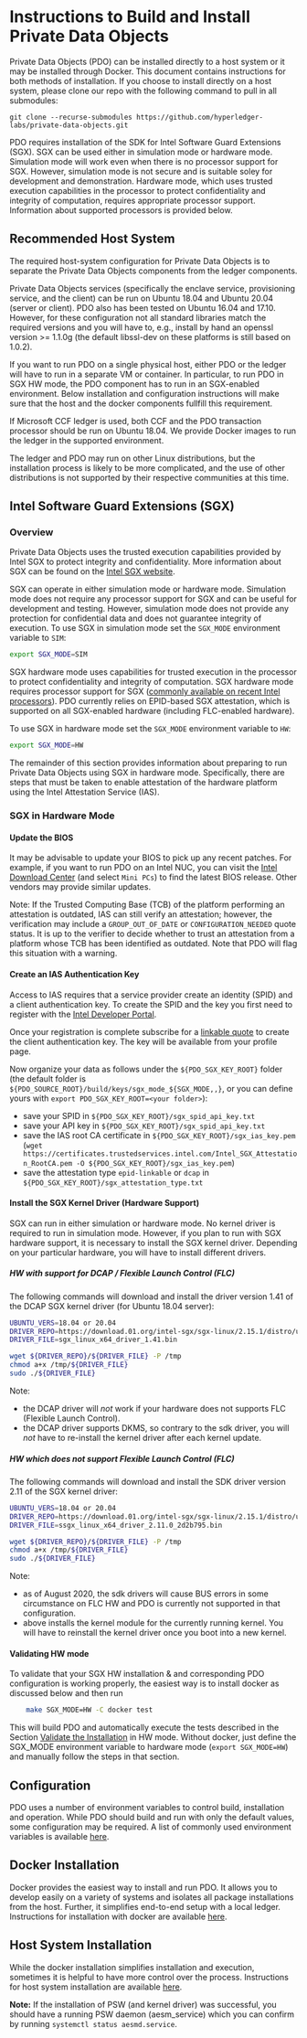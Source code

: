 <!---
Licensed under Creative Commons Attribution 4.0 International License
https://creativecommons.org/licenses/by/4.0/
--->

# Instructions to Build and Install Private Data Objects

Private Data Objects (PDO) can be installed directly to a host system or
it may be installed through Docker. This document contains instructions
for both methods of installation. If you choose to install directly on a
host system, please clone our repo with the following command to pull
in all submodules:

```
git clone --recurse-submodules https://github.com/hyperledger-labs/private-data-objects.git
```

PDO requires installation of the SDK for Intel Software Guard Extensions
(SGX). SGX can be used either in simulation mode or hardware
mode. Simulation mode will work even when there is no processor support
for SGX. However, simulation mode is not secure and is suitable soley
for development and demonstration. Hardware mode, which uses trusted
execution capabilities in the processor to protect confidentiality and
integrity of computation, requires appropriate processor
support. Information about supported processors is provided below.

## Recommended Host System

The required host-system configuration for Private Data Objects is to
separate the Private Data Objects components from the ledger components.

Private Data Objects services (specifically the enclave service, provisioning
service, and the client) can be run on Ubuntu 18.04 and Ubuntu 20.04
(server or client).
PDO also has been tested on Ubuntu 16.04 and 17.10. However, for these
configuration not all standard libraries match the required versions and
you will have to, e.g., install by hand an openssl version >= 1.1.0g
(the default libssl-dev on these platforms is still based on 1.0.2).

If you want to run PDO on a single physical host, either PDO or the
ledger will have to run in a separate VM or container. In particular, to run
PDO in SGX HW mode, the PDO component has to run in an SGX-enabled
environment. Below installation and configuration instructions will make
sure that the host and the docker components fullfill this requirement.

If Microsoft CCF ledger is used, both CCF and the PDO transaction processor
should be run on Ubuntu 18.04.
We provide Docker images to run the ledger in the supported environment.

The ledger and PDO may run on other Linux distributions, but the installation
process is likely to be more complicated, and the use of other
distributions is not supported by their respective communities at this time.

## <a name="SGX">Intel Software Guard Extensions (SGX)</a>
### Overview

Private Data Objects uses the trusted execution capabilities provided by
Intel SGX to protect integrity and confidentiality. More information
about SGX can be found on the
[Intel SGX website](https://software.intel.com/en-us/sgx).

SGX can operate in either simulation mode or hardware mode. Simulation
mode does not require any processor support for SGX and can be useful
for development and testing. However, simulation mode does not provide
any protection for confidential data and does not guarantee integrity of
execution. To use SGX in simulation mode set the `SGX_MODE` environment
variable to `SIM`:

```bash
export SGX_MODE=SIM
```

SGX hardware mode uses capabilities for trusted execution in the
processor to protect confidentiality and integrity of computation. SGX
hardware mode requires processor support for SGX
([commonly available on recent Intel processors](https://ark.intel.com/content/www/us/en/ark/search/featurefilter.html)).
PDO currently relies on EPID-based SGX attestation, which is supported
on all SGX-enabled hardware (including FLC-enabled hardware).

To use SGX in hardware mode set the `SGX_MODE` environment variable to
`HW`:

```bash
export SGX_MODE=HW
```

The remainder of this section provides information about preparing to run
Private Data Objects using SGX in hardware mode. Specifically, there
are steps that must be taken to enable attestation of the hardware
platform using the Intel Attestation Service (IAS).

### SGX in Hardware Mode

#### Update the BIOS

It may be advisable to update your BIOS to pick up any recent
patches. For example, if you want to run PDO on an Intel NUC, you can
visit the
[Intel Download Center](https://downloadcenter.intel.com/)
(and select `Mini PCs`) to find the latest BIOS release. Other vendors
may provide similar updates.

Note: If the Trusted Computing Base (TCB) of the platform performing an
attestation is outdated, IAS can still verify an attestation; however,
the verification may include a `GROUP_OUT_OF_DATE` or
`CONFIGURATION_NEEDED` quote status. It is up to the verifier to decide
whether to trust an attestation from a platform whose TCB has been
identified as outdated. Note that PDO will flag this situation with a
warning.

#### Create an IAS Authentication Key

Access to IAS requires that a service provider create an identity (SPID)
and a client authentication key. To create the SPID and the key you
first need to register with the
[Intel Developer Portal](https://api.portal.trustedservices.intel.com/developer).

Once your registration is complete subscribe for a
[linkable quote](https://api.portal.trustedservices.intel.com/EPID-attestation)
to create the client authentication key. The key will be available from
your profile page.

Now organize your data as follows under the `${PDO_SGX_KEY_ROOT}` folder
(the default folder is `${PDO_SOURCE_ROOT}/build/keys/sgx_mode_${SGX_MODE,,}`,
or you can define yours with `export PDO_SGX_KEY_ROOT=<your folder>`):
* save your SPID in `${PDO_SGX_KEY_ROOT}/sgx_spid_api_key.txt`
* save your API key in `${PDO_SGX_KEY_ROOT}/sgx_spid_api_key.txt`
* save the IAS root CA certificate in `${PDO_SGX_KEY_ROOT}/sgx_ias_key.pem`
  (`wget https://certificates.trustedservices.intel.com/Intel_SGX_Attestation_RootCA.pem -O ${PDO_SGX_KEY_ROOT}/sgx_ias_key.pem`)
* save the attestation type `epid-linkable` or `dcap` in `${PDO_SGX_KEY_ROOT}/sgx_attestation_type.txt`

#### Install the SGX Kernel Driver (Hardware Support)

SGX can run in either simulation or hardware mode. No kernel driver is
required to run in simulation mode. However, if you plan to run with SGX
hardware support, it is necessary to install the SGX kernel driver.
Depending on your particular hardware, you will have to install
different drivers.

##### HW with support for DCAP / Flexible Launch Control (FLC)
<!-- DCAP kernel driver installation -->
The following commands will download and install the driver version 1.41 of
the DCAP SGX kernel driver (for Ubuntu 18.04 server):

```bash
UBUNTU_VERS=18.04 or 20.04
DRIVER_REPO=https://download.01.org/intel-sgx/sgx-linux/2.15.1/distro/ubuntu${UBUNTU_VERS}-server/
DRIVER_FILE=sgx_linux_x64_driver_1.41.bin

wget ${DRIVER_REPO}/${DRIVER_FILE} -P /tmp
chmod a+x /tmp/${DRIVER_FILE}
sudo ./${DRIVER_FILE}
```
Note:
- the DCAP driver will _not_ work if your hardware does not supports FLC (Flexible Launch Control).
- the DCAP driver supports DKMS, so contrary to the sdk driver, you will _not_ have to re-install
  the kernel driver after each kernel update.


##### HW which does not support Flexible Launch Control (FLC)
<!-- SDK kernel driver installation -->

The following commands will download and install the SDK driver version
2.11 of the SGX kernel driver:
```bash
UBUNTU_VERS=18.04 or 20.04
DRIVER_REPO=https://download.01.org/intel-sgx/sgx-linux/2.15.1/distro/ubuntu${UBUNTU_VERS}-server
DRIVER_FILE=ssgx_linux_x64_driver_2.11.0_2d2b795.bin

wget ${DRIVER_REPO}/${DRIVER_FILE} -P /tmp
chmod a+x /tmp/${DRIVER_FILE}
sudo ./${DRIVER_FILE}
```

Note:
- as of August 2020, the sdk drivers will cause BUS errors in some circumstance on FLC HW and PDO is currently not supported in that configuration.
- above installs the kernel module for the currently running kernel. You will have to reinstall the kernel driver once you boot into a new kernel.


#### Validating HW mode

To validate that your SGX HW installation & and corresponding PDO
configuration is working properly, the  easiest way is to install
docker as discussed below and then run
```bash
	make SGX_MODE=HW -C docker test
```
This will build PDO and automatically execute the tests described in
the Section [Validate the Installation](usage.md#validating) in HW mode.
Without docker, just define the SGX_MODE environment variable to
hardware mode (`export SGX_MODE=HW`) and manually follow the steps in
that section.


## Configuration

PDO uses a number of environment variables to control build,
installation and operation. While PDO should build and run with only the
default values, some configuration may be required. A list of commonly
used environment variables is available [here](environment.md).

## Docker Installation

Docker provides the easiest way to install and run PDO. It allows you to
develop easily on a variety of systems and isolates all package
installations from the host. Further, it simplifies end-to-end setup
with a local ledger. Instructions for installation with docker are available
[here](docker.md).

## Host System Installation

While the docker installation simplifies installation and execution,
sometimes it is helpful to have more control over the
process. Instructions for host system installation are available
[here](host_install.md).

**Note:** If the installation of PSW (and kernel driver) was successful, you should have a running PSW daemon (aesm_service) which you can confirm by running `systemctl status aesmd.service`.
